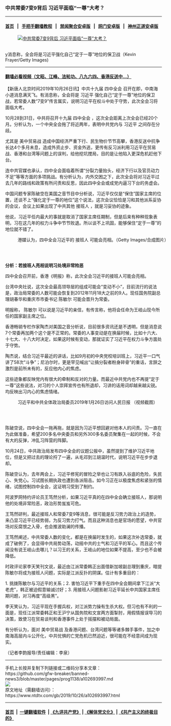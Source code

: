 ### 中共常委7变9背后 习近平面临“一尊”大考？
------------------------

#### [首页](https://github.com/gfw-breaker/banned-news3/blob/master/README.md) &nbsp;&nbsp;|&nbsp;&nbsp; [手把手翻墙教程](https://github.com/gfw-breaker/guides/wiki) &nbsp;&nbsp;|&nbsp;&nbsp; [禁闻聚合安卓版](https://github.com/gfw-breaker/bn-android) &nbsp;&nbsp;|&nbsp;&nbsp; [网门安卓版](https://github.com/oGate2/oGate) &nbsp;&nbsp;|&nbsp;&nbsp; [神州正道安卓版](https://github.com/SzzdOgate/update) 



<div><div class="featured_image">
 <a href="https://i.ntdtv.com/assets/uploads/2019/10/6cbc42251c7a3b44560672984fa6f900.jpg" target="_blank">
  <figure>
   <img alt="中共常委7变9背后 习近平面临“一尊”大考？" src="https://i.ntdtv.com/assets/uploads/2019/10/6cbc42251c7a3b44560672984fa6f900-800x450.jpg"/>
  </figure><br/>
 </a>
 <span class="caption">
  y消息称，全会将是习近平强化自己“定于一尊”地位的保卫战（Kevin Frayer/Getty Images)
 </span>
</div>
</div><hr/>

#### [翻墙必看视频（文昭、江峰、法轮功、八九六四、香港反送中...）](https://github.com/gfw-breaker/banned-news3/blob/master/pages/links.md)

<div><div class="post_content" itemprop="articleBody">
 <p>
  【新唐人北京时间2019年10月26日讯】中共十九届
  <ok href="https://www.ntdtv.com/gb/四中全会.htm">
   四中全会
  </ok>
  召开在即，中南海小道消息满天飞。有消息称，全会将是
  <ok href="https://www.ntdtv.com/gb/习近平.htm">
   习近平
  </ok>
  强化自己“定于一尊”地位的保卫战，若常委人数“7变9”传言属实，说明习近平在权斗中处于守势，此次全会习将面临大考。
 </p>
 <p>
  10月28到31日，中共将召开十九届
  <ok href="https://www.ntdtv.com/gb/四中全会.htm">
   四中全会
  </ok>
  ，这次全会距离上次全会已经20个月。分析认为，一个中央全会拖了将近两年，表明中共党内与
  <ok href="https://www.ntdtv.com/gb/习近平.htm">
   习近平
  </ok>
  之间存在分歧。
 </p>
 <p>
  尤其是
  <ok href="https://www.ntdtv.com/gb/美中贸易战.htm">
   美中贸易战
  </ok>
  造成中国经济严重下行、民生物价节节高攀，香港反送中抗争长达4个多月未息，造成外资止步、资金外逃，更传有反习派利用习近平在贸易战、香港和台湾等问题上的误判，给他挖坑搅局，目的是让他陷入更深危机赶他下台。
 </p>
 <p>
  连中共官媒也承认，四中全会面临着所谓“分裂力量抬头，经济下行以及官员动力不足”等等方面的多项挑战。有分析认为，内外交困之下，此次全会将对习近平过去几年的路线和政策有所问责和反思，因此四中全会或成党内逼习下台的务虚会。
 </p>
 <p>
  中国问题专家陈破空在美国之音节目中分析说，习近平仅仅是“保住”国家主席的位置，还谈不上“强化定于一尊的地位”这个说法，这次会议恰恰是习和其他派系妥协的会议，会议上如果出现了中共其他
  <ok href="https://www.ntdtv.com/gb/接班人.htm">
   接班人
  </ok>
  ，就是习妥协的迹象。
 </p>
 <p>
  他说，习近平任内最大的事就是取消了国家主席任期制，但是后来有种种现象表明，习在这几年的权力斗争中节节败退。所以谈不上巩固，能够保住“定于一尊”的地位就不错了。
 </p>
 <figure class="wp-caption alignnone" id="attachment_102693682" style="width: 600px">
  <ok href="https://i.ntdtv.com/assets/uploads/2019/10/2018-12-27-5c24dd24c27cd-780x438-169-1.jpg">
   <img alt="" class="size-medium wp-image-102693682" src="https://i.ntdtv.com/assets/uploads/2019/10/2018-12-27-5c24dd24c27cd-780x438-169-1-600x338.jpg"/>
  </ok>
  <br/><figcaption class="wp-caption-text">
   港媒认为，四中全会习近平的
   <ok href="https://www.ntdtv.com/gb/接班人.htm">
    接班人
   </ok>
   可能会亮相。（Getty Images/合成图片）
  </figcaption><br/>
 </figure><br/>
 <p>
  <strong>
   分析：若接班人亮相说明习处境非常险恶
  </strong>
 </p>
 <p>
  四中全会召开前，香港《明报》称，此次全会习近平的接班人可能会亮相。
 </p>
 <p>
  台湾中央社说，这次全会最高领导层的组成可能会“变动不小”，目前流行的说法是，政治局常委的人数可能会恢复到2012年11月18大之前的9人。现任国务院副总理胡春华和重庆市市委书记
  <ok href="https://www.ntdtv.com/gb/陈敏尔.htm">
   陈敏尔
  </ok>
  可能会晋升为常委。
 </p>
 <p>
  明报称，
  <ok href="https://www.ntdtv.com/gb/陈敏尔.htm">
   陈敏尔
  </ok>
  可以说是习近平的亲信，有传言称，他将会任命为王岐山现今所任的国家副主席之位。
 </p>
 <p>
  香港畅销专栏作家陶杰对美国之音分析说，目前很多资讯还是不透明，但是消息说7个常委再加两个这个是不正常的。常委的人事变动是在换届时候，比如十六大、十七大、十八大时决定，如果这时候有变动，那就证实了习近平在权力斗争方面处于守势。
 </p>
 <p>
  陶杰说，结合习近平最近的讲话，比如9月初的中央党校培训班上，习近平一口气讲了58次“斗争”；尼泊尔时，更是罕见喊出“让搞分裂者粉身碎骨”的重话，言辞之激烈是前所未有的，反应他内心的焦虑。
 </p>
 <p>
  这些迹象都反映党内有很大的牵制和反对的力量。而最近中共党内也不再提“定于一尊”这些说法，对习的个人崇拜宣传也有所退却，习讲的话用词却越来越尖锐。均反映出习内心的焦虑情绪。
 </p>
 <figure class="wp-caption alignnone" id="attachment_102681456" style="width: 600px">
  <ok href="https://i.ntdtv.com/assets/uploads/2019/10/80a5fdaec03c36eb6910322b762292ec.jpg">
   <img alt="" class="size-medium wp-image-102681456" src="https://i.ntdtv.com/assets/uploads/2019/10/80a5fdaec03c36eb6910322b762292ec-600x284.jpg"/>
  </ok>
  <br/><figcaption class="wp-caption-text">
   习近平和中共全体政治局委员2019年1月26日访问人民日报 （视频截图）
  </figcaption><br/>
 </figure><br/>
 <p>
  陈破空说，四中全会一拖再拖，就是因为习近平想回避对他本人的问责。习一直在为此做准备，希望200多名中央委员和另外300多名委员聚集在一起的时候，不会有大的反弹，冲乱习阵营的阵脚。
 </p>
 <p>
  10月24日，中共政治局发布四中全会的议题公报中，虽然提到了维护习近平地位，但是又把过去的理论捋了一遍，从毛邓到江胡温时代，说明习近平在步步退却。
 </p>
 <p>
  陈破空认为，去年两会上，习近平修宪的冒险之举也让习有跌入谷底的危险，失民心、失党心。习试图长期执政也遭到各派阻击。如今习正在以极度焦虑和紧张的情绪，试图控制四中全会，这证明习受到了制约。
 </p>
 <p>
  阿波罗网特约评论员王笃然分析，如果习近平真的在四中全会确立接班人，那说明他的处境非常险恶，政治形势岌岌可危。
 </p>
 <p>
  王笃然研判，最近接班人和常委7变9等消息，很可能是反习势力政治上的造势，来凸显习近平已经势弱，为反习势力打气。而且这种消息也是官场的愿望，中共官场对反腐恨之入骨，也会推波助澜的传播。
 </p>
 <p>
  王笃然阐述，中共常委人数的变化，都是在换届时发生的，如果这次补选常委，就成了破例了，会显得中共局势动荡，动摇中共的士气和习近平的军心。而且这个传闻没有说王岐山去哪儿？以习王的关系，王岐山的地位如果不提高，至少也不会被降低。
 </p>
 <p>
  时政评论家李天笑刊文说，最近由江派常委韩正出面借新加坡副总理到重庆，暗提陈敏尔将成为接班人问题，实际是江派反扑的阴谋。估计有多重目的：
 </p>
 <p>
  1. 挑拨陈敏尔与习近平的关系；2. 害怕习近平下重手在四中全会期间拿下江派“大老虎”，韩正被迫假意输诚讨好；3. 用接班人问题影射习近平延长中共国家主席任期问题，对习再度“高级黑”。
 </p>
 <p>
  李天笑认为，习近平现在手握兵权，对江派势力操有生杀大权。但习也有不利的一面是，现任江派常委韩正和王沪宁从国务院和文宣两方面掣肘，用假情报误导习的决策，致使习在贸易谈判和香港事件上处于摇摆和被动局面。
 </p>
 <p>
  有分析认为，面对
  <ok href="https://www.ntdtv.com/gb/美中贸易战.htm">
   美中贸易战
  </ok>
  及香港问题、台湾问题等等诸多棘手事件，加之中南海高层内斗公开化，中共忧惧的亡党危机已然迫近，很可能在不经意间成为现实。
 </p>
 <p>
  （记者李韵报导/责任编辑：李泉）
 </p>
 <div class="single_ad">
 </div>
</div>
</div>
<hr/>
手机上长按并复制下列链接或二维码分享本文章：<br/>
https://github.com/gfw-breaker/banned-news3/blob/master/pages/prog1138/a102693997.md <br/>
<a href='https://github.com/gfw-breaker/banned-news3/blob/master/pages/prog1138/a102693997.md'><img src='https://github.com/gfw-breaker/banned-news3/blob/master/pages/prog1138/a102693997.md.png'/></a> <br/>
原文地址（需翻墙访问）：https://www.ntdtv.com/gb/2019/10/26/a102693997.html


------------------------
#### [首页](https://github.com/gfw-breaker/banned-news3/blob/master/README.md) &nbsp;|&nbsp; [一键翻墙软件](https://github.com/gfw-breaker/nogfw/blob/master/README.md) &nbsp;| [《九评共产党》](https://github.com/gfw-breaker/9ping.md/blob/master/README.md#九评之一评共产党是什么) | [《解体党文化》](https://github.com/gfw-breaker/jtdwh.md/blob/master/README.md) | [《共产主义的终极目的》](https://github.com/gfw-breaker/gczydzjmd.md/blob/master/README.md)


<img src='http://gfw-breaker.win/banned-news3/pages/prog1138/a102693997.md' width='0px' height='0px'/>